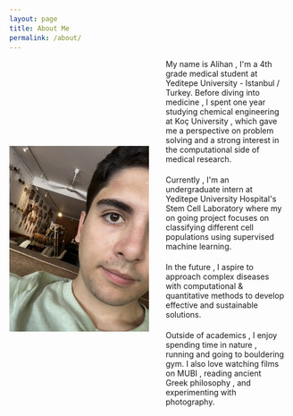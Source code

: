```yaml
---
layout: page
title: About Me 
permalink: /about/
---
```


<div style="display: flex; align-items: center;">

  <img src="/images/Me.jpeg" alt="Your Image Alt Text" style="width: 250px; height: auto; margin-right: 20px;"/>

  <div style="flex: 2;">
  
  <div style="margin-bottom: 20px; padding: 0 10px;">
     My name is Alihan , I'm a 4th grade medical student at Yeditepe University - Istanbul / Turkey. Before diving into medicine , I spent one year studying chemical engineering at Koç University , which gave me a perspective on problem solving and a strong interest in the computational side of medical research.
</div>

<div style="margin-bottom: 20px; padding: 0 10px;">
    Currently , I'm an undergraduate intern at Yeditepe University Hospital's Stem Cell Laboratory where my on going project focuses on classifying different cell populations using supervised machine learning.   
</div>

<div style="margin-bottom: 20px; padding: 0 10px;">
In the future , I aspire to approach complex diseases with computational & quantitative methods to develop effective and sustainable solutions.
</div>

<div style="margin-bottom: 20px; padding: 0 10px;">
    Outside of academics , I enjoy spending time in nature , running and going to bouldering gym. I also love watching films on MUBI , reading ancient Greek philosophy , and experimenting with photography.

</div>

  </div>

</div>
